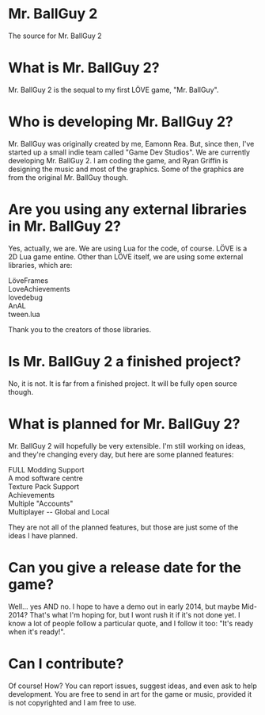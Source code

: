 Mr. BallGuy 2
=============

The source for Mr. BallGuy 2

What is Mr. BallGuy 2?
======================

Mr. BallGuy 2 is the sequal to my first LÖVE game, "Mr. BallGuy".

Who is developing Mr. BallGuy 2?
================================

Mr. BallGuy was originally created by me, Eamonn Rea. But, since then, I've started up a small indie team called "Game Dev Studios". We are currently developing Mr. BallGuy 2. I am coding the game, and Ryan Griffin is designing the music and most of the graphics. Some of the graphics are from the original Mr. BallGuy though.

Are you using any external libraries in Mr. BallGuy 2?
======================================================

Yes, actually, we are. We are using Lua for the code, of course. LÖVE is a 2D Lua game entine. Other than LÖVE itself, we are using some external libraries, which are:

LöveFrames<br/>
LoveAchievements<br/>
lovedebug<br/>
AnAL<br/>
tween.lua<br/>

Thank you to the creators of those libraries.

Is Mr. BallGuy 2 a finished project?
====================================

No, it is not. It is far from a finished project. It will be fully open source though.

What is planned for Mr. BallGuy 2?
===================================

Mr. BallGuy 2 will hopefully be very extensible. I'm still working on ideas, and they're changing every day, but here are some planned features:<br/>

FULL Modding Support<br/>
A mod software centre<br/>
Texture Pack Support<br/>
Achievements<br/>
Multiple "Accounts"<br/>
Multiplayer -- Global and Local<br/>

They are not all of the planned features, but those are just some of the ideas I have planned.

Can you give a release date for the game?
=========================================

Well... yes AND no. I hope to have a demo out in early 2014, but maybe Mid-2014? That's what I'm hoping for, but I wont rush it if it's not done yet. I know a lot of people follow a particular quote, and I follow it too: "It's ready when it's ready!".

Can I contribute?
=================

Of course! How? You can report issues, suggest ideas, and even ask to help development. You are free to send in art for the game or music, provided it is not copyrighted and I am free to use.
